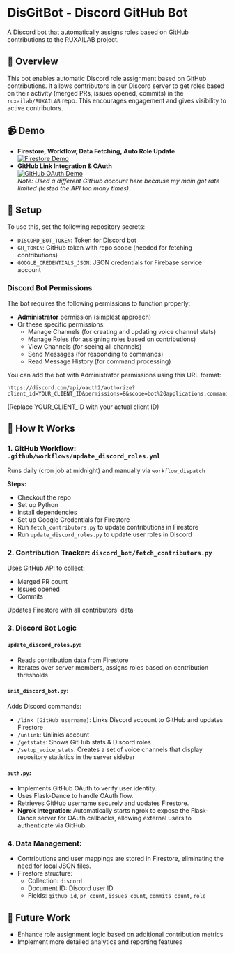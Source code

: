 # DisGitBot - Discord GitHub Bot

A Discord bot that automatically assigns roles based on GitHub contributions to the RUXAILAB project.

## 🎯 Overview  
This bot enables automatic Discord role assignment based on GitHub contributions. It allows contributors in our Discord server to get roles based on their activity (merged PRs, issues opened, commits) in the `ruxailab/RUXAILAB` repo. This encourages engagement and gives visibility to active contributors.

## 📹 Demo  
- **Firestore, Workflow, Data Fetching, Auto Role Update**  
  [![Firestore Demo](https://img.youtube.com/vi/AGuPckbdqdY/0.jpg)](https://youtu.be/AGuPckbdqdY)
- **GitHub Link Integration & OAuth**  
  [![GitHub OAuth Demo](https://img.youtube.com/vi/3uSMN4r4Af0/0.jpg)](https://youtu.be/3uSMN4r4Af0)  
  _Note: Used a different GitHub account here because my main got rate limited (tested the API too many times)._

## 🔧 Setup  
To use this, set the following repository secrets:

- `DISCORD_BOT_TOKEN`: Token for Discord bot
- `GH_TOKEN`: GitHub token with repo scope (needed for fetching contributions)
- `GOOGLE_CREDENTIALS_JSON`: JSON credentials for Firebase service account

### Discord Bot Permissions
The bot requires the following permissions to function properly:

- **Administrator** permission (simplest approach)
- Or these specific permissions:
  - Manage Channels (for creating and updating voice channel stats)
  - Manage Roles (for assigning roles based on contributions)
  - View Channels (for seeing all channels)
  - Send Messages (for responding to commands)
  - Read Message History (for command processing)

You can add the bot with Administrator permissions using this URL format:
```
https://discord.com/api/oauth2/authorize?client_id=YOUR_CLIENT_ID&permissions=8&scope=bot%20applications.commands
```
(Replace YOUR_CLIENT_ID with your actual client ID)

## 🧠 How It Works

### 1. GitHub Workflow: `.github/workflows/update_discord_roles.yml`  
Runs daily (cron job at midnight) and manually via `workflow_dispatch`

**Steps:**
- Checkout the repo  
- Set up Python  
- Install dependencies  
- Set up Google Credentials for Firestore  
- Run `fetch_contributors.py` to update contributions in Firestore  
- Run `update_discord_roles.py` to update user roles in Discord  

### 2. Contribution Tracker: `discord_bot/fetch_contributors.py`  
Uses GitHub API to collect:
- Merged PR count  
- Issues opened  
- Commits  

Updates Firestore with all contributors' data

### 3. Discord Bot Logic

#### `update_discord_roles.py`:
- Reads contribution data from Firestore  
- Iterates over server members, assigns roles based on contribution thresholds  

#### `init_discord_bot.py`:
Adds Discord commands:
- `/link [GitHub username]`: Links Discord account to GitHub and updates Firestore  
- `/unlink`: Unlinks account  
- `/getstats`: Shows GitHub stats & Discord roles
- `/setup_voice_stats`: Creates a set of voice channels that display repository statistics in the server sidebar

#### `auth.py`:
- Implements GitHub OAuth to verify user identity.
- Uses Flask-Dance to handle OAuth flow.
- Retrieves GitHub username securely and updates Firestore.
- **Ngrok Integration**: Automatically starts ngrok to expose the Flask-Dance server for OAuth callbacks, allowing external users to authenticate via GitHub.

### 4. Data Management:
- Contributions and user mappings are stored in Firestore, eliminating the need for local JSON files.  
- Firestore structure:  
  - Collection: `discord`  
  - Document ID: Discord user ID  
  - Fields: `github_id`, `pr_count`, `issues_count`, `commits_count`, `role`

## 💭 Future Work
- Enhance role assignment logic based on additional contribution metrics  
- Implement more detailed analytics and reporting features
